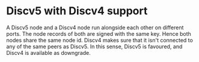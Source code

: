 # Discv5 with Discv4 support

A Discv5 node and a Discv4 node run alongside each other on different ports. The node
records of both are signed with the same key. Hence both nodes share the same node id.
Discv4 makes sure that it isn't connected to any of the same peers as Discv5. In this
sense, Discv5 is favoured, and Discv4 is available as downgrade.